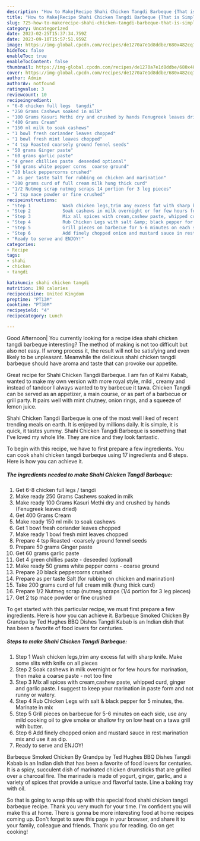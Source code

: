 ```yaml
---
description: "How to Make|Recipe Shahi Chicken Tangdi Barbeque {That is Simple"
title: "How to Make|Recipe Shahi Chicken Tangdi Barbeque {That is Simple"
slug: 725-how-to-makerecipe-shahi-chicken-tangdi-barbeque-that-is-simple
category: Uncategorized
date: 2023-02-25T15:37:34.759Z
date: 2023-09-10T15:57:51.959Z
image: https://img-global.cpcdn.com/recipes/de1270a7e1d8ddbe/680x482cq70/shahi-chicken-tangdi-barbeque-recipe-main-photo.jpg
hideToc: false
enableToc: true
enableTocContent: false
thumbnail: https://img-global.cpcdn.com/recipes/de1270a7e1d8ddbe/680x482cq70/shahi-chicken-tangdi-barbeque-recipe-main-photo.jpg
cover: https://img-global.cpcdn.com/recipes/de1270a7e1d8ddbe/680x482cq70/shahi-chicken-tangdi-barbeque-recipe-main-photo.jpg
author: Admin
authorAv: notfound
ratingvalue: 3
reviewcount: 10
recipeingredient:
- "6-8 chicken full legs  tangdi"
- "250 Grams Cashews soaked in milk"
- "100 Grams Kasuri Methi dry and crushed by hands Fenugreek leaves dried"
- "400 Grams Cream"
- "150 ml milk to soak cashews"
- "1 bowl fresh coriander leaves chopped"
- "1 bowl fresh mint leaves chopped"
- "4 tsp Roasted coarsely ground fennel seeds"
- "50 grams Ginger paste"
- "60 grams garlic paste"
- "4 green chillies paste  deseeded optional"
- "50 grams white pepper corns  coarse ground"
- "20 black peppercorns crushed"
- " as per taste Salt for rubbing on chicken and marination"
- "200 grams curd of full cream milk hung thick curd"
- "1/2 Nutmeg scrap nutmeg scraps 14 portion for 3 leg pieces"
- "2 tsp mace powder or fine crushed"
recipeinstructions:
- "Step 1            Wash chicken legs,trim any excess fat with sharp knife. Make some slits with knife on all pieces"
- "Step 2            Soak cashews in milk overnight or for few hours for marination, then make a coarse paste - not too fine"
- "Step 3            Mix all spices with cream,cashew paste, whipped curd, ginger and garlic paste. I suggest to keep your marination in paste form and not runny or watery."
- "Step 4            Rub Chicken Legs with salt &amp; black pepper for 5 minutes, the. Marinate in mix"
- "Step 5            Grill pieces on barbecue for 5-6 minutes on each side, use any mild cooking oil to give smoke or shallow fry on low heat on a tawa grill with butter."
- "Step 6            Add finely chopped onion and mustard sauce in rest marination mix and use it as dip."
- "Ready to serve and ENJOY!"
categories:
- Recipe
tags:
- shahi
- chicken
- tangdi

katakunci: shahi chicken tangdi 
nutrition: 198 calories
recipecuisine: United Kingdom
preptime: "PT13M"
cooktime: "PT30M"
recipeyield: "4"
recipecategory: Lunch

---
```



Good Afternoon| You currently looking for a recipe idea shahi chicken tangdi barbeque interesting? The method of making is not too difficult but also not easy. If wrong process it, the result will not be satisfying and even likely to be unpleasant. Meanwhile the delicious shahi chicken tangdi barbeque should have aroma and taste that can provoke our appetite.





Great recipe for Shahi Chicken Tangdi Barbeque. I am fan of Kalmi Kabab, wanted to make my own version with more royal style, mild , creamy and instead of tandoor I always wanted to try barbecue it tawa. Chicken Tangdi can be served as an appetizer, a main course, or as part of a barbecue or grill party. It pairs well with mint chutney, onion rings, and a squeeze of lemon juice.

Shahi Chicken Tangdi Barbeque is one of the most well liked of recent trending meals on earth. It is enjoyed by millions daily. It is simple, it is quick, it tastes yummy. Shahi Chicken Tangdi Barbeque is something that I've loved my whole life. They are nice and they look fantastic.


To begin with this recipe, we have to first prepare a few ingredients. You can cook shahi chicken tangdi barbeque using 17 ingredients and 6 steps. Here is how you can achieve it.

<!--inarticleads1-->

##### The ingredients needed to make Shahi Chicken Tangdi Barbeque:

1. Get 6-8 chicken full legs / tangdi
1. Make ready 250 Grams Cashews soaked in milk
1. Make ready 100 Grams Kasuri Methi dry and crushed by hands (Fenugreek leaves dried)
1. Get 400 Grams Cream
1. Make ready 150 ml milk to soak cashews
1. Get 1 bowl fresh coriander leaves chopped
1. Make ready 1 bowl fresh mint leaves chopped
1. Prepare 4 tsp Roasted -coarsely ground fennel seeds
1. Prepare 50 grams Ginger paste
1. Get 60 grams garlic paste
1. Get 4 green chillies paste - deseeded (optional)
1. Make ready 50 grams white pepper corns - coarse ground
1. Prepare 20 black peppercorns crushed
1. Prepare  as per taste Salt (for rubbing on chicken and marination)
1. Take 200 grams curd of full cream milk (hung thick curd)
1. Prepare 1/2 Nutmeg scrap (nutmeg scraps (1/4 portion for 3 leg pieces)
1. Get 2 tsp mace powder or fine crushed


To get started with this particular recipe, we must first prepare a few ingredients. Here is how you can achieve it. Barbeque Smoked Chicken By Grandpa by Ted Hughes BBQ Dishes Tangdi Kabab is an Indian dish that has been a favorite of food lovers for centuries. 

<!--inarticleads2-->

##### Steps to make Shahi Chicken Tangdi Barbeque:

1. Step 1            Wash chicken legs,trim any excess fat with sharp knife. Make some slits with knife on all pieces
1. Step 2            Soak cashews in milk overnight or for few hours for marination, then make a coarse paste - not too fine
1. Step 3            Mix all spices with cream,cashew paste, whipped curd, ginger and garlic paste. I suggest to keep your marination in paste form and not runny or watery.
1. Step 4            Rub Chicken Legs with salt &amp; black pepper for 5 minutes, the. Marinate in mix
1. Step 5            Grill pieces on barbecue for 5-6 minutes on each side, use any mild cooking oil to give smoke or shallow fry on low heat on a tawa grill with butter.
1. Step 6            Add finely chopped onion and mustard sauce in rest marination mix and use it as dip.
1. Ready to serve and ENJOY!

Barbeque Smoked Chicken By Grandpa by Ted Hughes BBQ Dishes Tangdi Kabab is an Indian dish that has been a favorite of food lovers for centuries. It is a spicy, succulent dish of marinated chicken drumsticks that are grilled over a charcoal fire. The marinade is made of yogurt, ginger, garlic, and a variety of spices that provide a unique and flavorful taste. Line a baking tray with oil. 

So that is going to wrap this up with this special food shahi chicken tangdi barbeque recipe. Thank you very much for your time. I'm confident you will make this at home. There is gonna be more interesting food at home recipes coming up. Don't forget to save this page in your browser, and share it to your family, colleague and friends. Thank you for reading. Go on get cooking!
